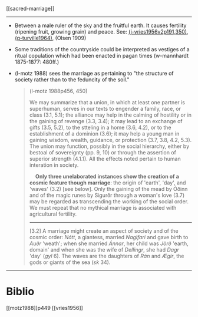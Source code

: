 [[sacred-marriage]]
***
- Between a male ruler of the sky and the fruitful earth. It causes fertility (ripening fruit, growing grain) and peace. See: [(j-vries1956v2p191,350)]((j-vries1956).md), [(g-turville1964)]((g-turville1964).md), (Olsen 1909)

- Some traditions of the countryside could be interpreted as vestiges of a ritual copulation which had been enacted in pagan times (w-mannhardt 1875-1877: 480ff.)

- (l-motz 1988) sees the marriage as pertaining to "the structure of society rather than to the feduncity of the soil."
  
  > (l-motz 1988p456, 450)
  > 
  > We may summarize that a union, in which at least one partner is superhuman, serves in our texts to engender a family, race, or class (3.1, 5.1); the alliance may help in the calming of hostility or in the gaining of revenge (3.3, 3.4); it may lead to an exchange of gifts (3.5, 5.2), to the stteling in a home (3.6, 4.2), or to the establishment of a dominion (3.6); it may  help a young man in gaining wisdom, wealth, guidance, or protection (3.7, 3.8, 4.2, 5.3). The union may function, possibly in the social hierarchy, either by bestoal of sovereignty (pp. 9, 10) or through the assertion of superior strength (4.1.1). All the effects noted pertain to human interation in society. 
  > 
  >     **Only three unelaborated instances show the creation of a cosmic feature though marriage**: the origin of 'earth', 'day', and 'waves' (3.2) [see below]. Only the gaining of the mead by Óðinn and of the magic runes by Sigurðr through a woman's love (3.7) may be regarded as transcending the working of the social order. We must repeat that no mythical marriage is associated with agricultural fertility.
  > 
  > ---
  > 
  > [3.2] A marriage might create an aspect of society and of the cosmic order: *Nótt*, a giantess, married *Naglfari* and gave birth to *Auðr* 'weath'; when she married *Ánnar*, her child was *Jörð* 'earth, domain' and when she was the wife of *Dellingr*, she had *Dagr* 'day' (*gyl* 6). The waves are the daughters of *Rán* and *Ægir*, the gods or giants of the sea (*sk* 34).

---

# Biblio
[[motz1988]]p449
[[vries1956]]
